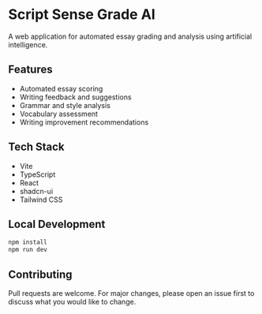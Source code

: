 # Script Sense Grade AI

A web application for automated essay grading and analysis using artificial intelligence.

## Features

- Automated essay scoring
- Writing feedback and suggestions
- Grammar and style analysis
- Vocabulary assessment
- Writing improvement recommendations

## Tech Stack

- Vite
- TypeScript
- React
- shadcn-ui
- Tailwind CSS

## Local Development

```sh
npm install
npm run dev
```

## Contributing

Pull requests are welcome. For major changes, please open an issue first to discuss what you would like to change.

